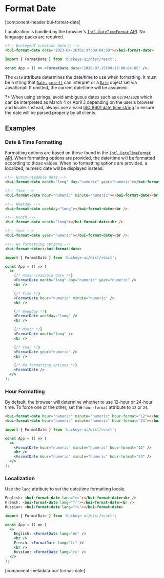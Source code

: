 # Format Date

[component-header:bui-format-date]

Localization is handled by the browser's [`Intl.DateTimeFormat` API](https://developer.mozilla.org/en-US/docs/Web/JavaScript/Reference/Global_Objects/Intl/DateTimeFormat). No language packs are required.

```html preview
<!-- BuckeyeUI creation date 🎉 -->
<bui-format-date date="2023-04-26T02:37:00-04:00"></bui-format-date>
```

```jsx react
import { FormatDate } from 'buckeye-ui/dist/react';

const App = () => <FormatDate date="2020-07-15T09:17:00-04:00" />;
```

The `date` attribute determines the date/time to use when formatting. It must be a string that [`Date.parse()`](https://developer.mozilla.org/en-US/docs/Web/JavaScript/Reference/Global_Objects/Date/parse) can interpret or a [`Date`](https://developer.mozilla.org/en-US/docs/Web/JavaScript/Reference/Global_Objects/Date) object set via JavaScript. If omitted, the current date/time will be assumed.

?> When using strings, avoid ambiguous dates such as `03/04/2020` which can be interpreted as March 4 or April 3 depending on the user's browser and locale. Instead, always use a valid [ISO 8601 date time string](https://developer.mozilla.org/en-US/docs/Web/JavaScript/Reference/Global_Objects/Date/parse#Date_Time_String_Format) to ensure the date will be parsed properly by all clients.

## Examples

### Date & Time Formatting

Formatting options are based on those found in the [`Intl.DateTimeFormat` API](https://developer.mozilla.org/en-US/docs/Web/JavaScript/Reference/Global_Objects/Intl/DateTimeFormat). When formatting options are provided, the date/time will be formatted according to those values. When no formatting options are provided, a localized, numeric date will be displayed instead.

```html preview
<!-- Human-readable date -->
<bui-format-date month="long" day="numeric" year="numeric"></bui-format-date><br />

<!-- Time -->
<bui-format-date hour="numeric" minute="numeric"></bui-format-date><br />

<!-- Weekday -->
<bui-format-date weekday="long"></bui-format-date><br />

<!-- Month -->
<bui-format-date month="long"></bui-format-date><br />

<!-- Year -->
<bui-format-date year="numeric"></bui-format-date><br />

<!-- No formatting options -->
<bui-format-date></bui-format-date>
```

```jsx react
import { FormatDate } from 'buckeye-ui/dist/react';

const App = () => (
  <>
    {/* Human-readable date */}
    <FormatDate month="long" day="numeric" year="numeric" />
    <br />

    {/* Time */}
    <FormatDate hour="numeric" minute="numeric" />
    <br />

    {/* Weekday */}
    <FormatDate weekday="long" />
    <br />

    {/* Month */}
    <FormatDate month="long" />
    <br />

    {/* Year */}
    <FormatDate year="numeric" />
    <br />

    {/* No formatting options */}
    <FormatDate />
  </>
);
```

### Hour Formatting

By default, the browser will determine whether to use 12-hour or 24-hour time. To force one or the other, set the `hour-format` attribute to `12` or `24`.

```html preview
<bui-format-date hour="numeric" minute="numeric" hour-format="12"></bui-format-date><br />
<bui-format-date hour="numeric" minute="numeric" hour-format="24"></bui-format-date>
```

```jsx react
import { FormatDate } from 'buckeye-ui/dist/react';

const App = () => (
  <>
    <FormatDate hour="numeric" minute="numeric" hour-format="12" />
    <br />
    <FormatDate hour="numeric" minute="numeric" hour-format="24" />
  </>
);
```

### Localization

Use the `lang` attribute to set the date/time formatting locale.

```html preview
English: <bui-format-date lang="en"></bui-format-date><br />
French: <bui-format-date lang="fr"></bui-format-date><br />
Russian: <bui-format-date lang="ru"></bui-format-date>
```

```jsx react
import { FormatDate } from 'buckeye-ui/dist/react';

const App = () => (
  <>
    English: <FormatDate lang="en" />
    <br />
    French: <FormatDate lang="fr" />
    <br />
    Russian: <FormatDate lang="ru" />
  </>
);
```

[component-metadata:bui-format-date]
